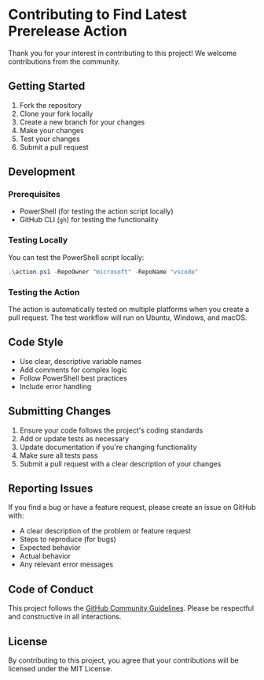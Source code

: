 # Contributing to Find Latest Prerelease Action

Thank you for your interest in contributing to this project! We welcome contributions from the community.

## Getting Started

1. Fork the repository
2. Clone your fork locally
3. Create a new branch for your changes
4. Make your changes
5. Test your changes
6. Submit a pull request

## Development

### Prerequisites

- PowerShell (for testing the action script locally)
- GitHub CLI (`gh`) for testing the functionality

### Testing Locally

You can test the PowerShell script locally:

```powershell
.\action.ps1 -RepoOwner "microsoft" -RepoName "vscode"
```

### Testing the Action

The action is automatically tested on multiple platforms when you create a pull request. The test workflow will run on Ubuntu, Windows, and macOS.

## Code Style

- Use clear, descriptive variable names
- Add comments for complex logic
- Follow PowerShell best practices
- Include error handling

## Submitting Changes

1. Ensure your code follows the project's coding standards
2. Add or update tests as necessary
3. Update documentation if you're changing functionality
4. Make sure all tests pass
5. Submit a pull request with a clear description of your changes

## Reporting Issues

If you find a bug or have a feature request, please create an issue on GitHub with:

- A clear description of the problem or feature request
- Steps to reproduce (for bugs)
- Expected behavior
- Actual behavior
- Any relevant error messages

## Code of Conduct

This project follows the [GitHub Community Guidelines](https://docs.github.com/en/site-policy/github-terms/github-community-guidelines). Please be respectful and constructive in all interactions.

## License

By contributing to this project, you agree that your contributions will be licensed under the MIT License.